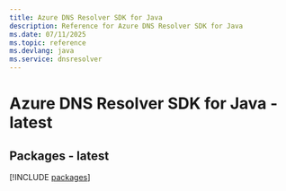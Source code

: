 ```yaml
---
title: Azure DNS Resolver SDK for Java
description: Reference for Azure DNS Resolver SDK for Java
ms.date: 07/11/2025
ms.topic: reference
ms.devlang: java
ms.service: dnsresolver
---
```

# Azure DNS Resolver SDK for Java - latest
## Packages - latest
[!INCLUDE [packages](dns-resolver-index.md)]